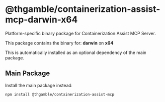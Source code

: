# @thgamble/containerization-assist-mcp-darwin-x64

Platform-specific binary package for Containerization Assist MCP Server.

This package contains the binary for: **darwin** on **x64**

This is automatically installed as an optional dependency of the main package.

## Main Package

Install the main package instead:
```bash
npm install @thgamble/containerization-assist-mcp
```

